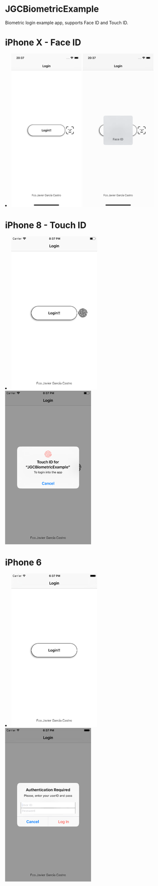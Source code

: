# JGCBiometricExample
Biometric login example app, supports Face ID and Touch ID.

<h1> iPhone X - Face ID</h1>
<li>
<img src="/iphoneX_1.png" height="500">
<img src="/iphoneX_2.png" height="500">
</li>

<h1> iPhone 8 - Touch ID</h1>
<li>
<img src="/iphone8_1.png" height="500">
<img src="/iphone8_2.png" height="500">
</li>

<h1> iPhone 6 </h1>
<li>
<img src="/iphone6_1.png" height="500">
<img src="/iphone6_2.png" height="500">
</li>
